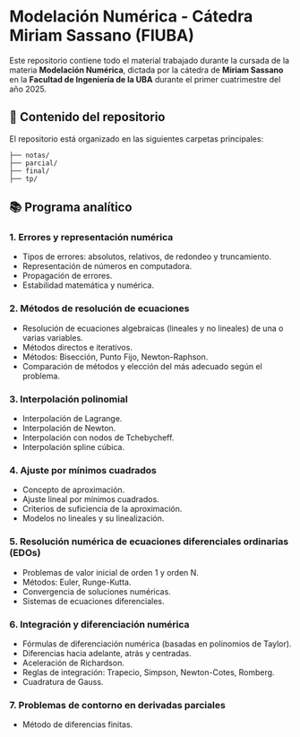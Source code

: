 # Modelación Numérica - Cátedra Miriam Sassano (FIUBA)

Este repositorio contiene todo el material trabajado durante la cursada de la materia **Modelación Numérica**, dictada por la cátedra de **Miriam Sassano** en la **Facultad de Ingeniería de la UBA** durante el primer cuatrimestre del año 2025.

## 📁 Contenido del repositorio

El repositorio está organizado en las siguientes carpetas principales:

```
├── notas/
├── parcial/
├── final/
├── tp/
```


## 📚 Programa analítico

### 1. Errores y representación numérica

- Tipos de errores: absolutos, relativos, de redondeo y truncamiento.
- Representación de números en computadora.
- Propagación de errores.
- Estabilidad matemática y numérica.

### 2. Métodos de resolución de ecuaciones

- Resolución de ecuaciones algebraicas (lineales y no lineales) de una o varias variables.
- Métodos directos e iterativos.
- Métodos: Bisección, Punto Fijo, Newton-Raphson.
- Comparación de métodos y elección del más adecuado según el problema.

### 3. Interpolación polinomial

- Interpolación de Lagrange.
- Interpolación de Newton.
- Interpolación con nodos de Tchebycheff.
- Interpolación spline cúbica.

### 4. Ajuste por mínimos cuadrados

- Concepto de aproximación.
- Ajuste lineal por mínimos cuadrados.
- Criterios de suficiencia de la aproximación.
- Modelos no lineales y su linealización.

### 5. Resolución numérica de ecuaciones diferenciales ordinarias (EDOs)

- Problemas de valor inicial de orden 1 y orden N.
- Métodos: Euler, Runge-Kutta.
- Convergencia de soluciones numéricas.
- Sistemas de ecuaciones diferenciales.

### 6. Integración y diferenciación numérica

- Fórmulas de diferenciación numérica (basadas en polinomios de Taylor).
- Diferencias hacia adelante, atrás y centradas.
- Aceleración de Richardson.
- Reglas de integración: Trapecio, Simpson, Newton-Cotes, Romberg.
- Cuadratura de Gauss.

### 7. Problemas de contorno en derivadas parciales

- Método de diferencias finitas.
